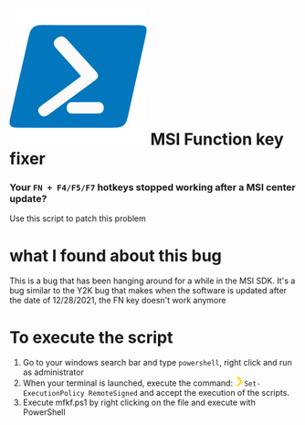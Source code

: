 # ![alt text](https://github.com/50bvd/mfkf/blob/main/icon/icons8-powershell-240.png) MSI Function key fixer
### Your `FN + F4/F5/F7` hotkeys stopped working after a MSI center update?
Use this script to patch this problem

# what I found about this bug
This is a bug that has been hanging around for a while in the MSI SDK. It's a bug similar to the Y2K bug that makes when the software is updated after the date of 12/28/2021, the FN key doesn't work anymore

# To execute the script
1. Go to your windows search bar and type `powershell`, right click and run as administrator
2. When your terminal is launched, execute the command: ![alt text](https://github.com/50bvd/mfkf/blob/main/icon/icons8-chevron-right-16.png)`Set-ExecutionPolicy RemoteSigned` and accept the execution of the scripts.
3. Execute mfkf.ps1 by right clicking on the file and execute with PowerShell
